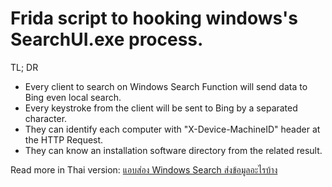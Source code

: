 # Frida script to hooking windows's SearchUI.exe process.

TL; DR
* Every client to search on Windows Search Function will send data to Bing even local search.
* Every keystroke from the client will be sent to Bing by a separated character.
* They can identify each computer with "X-Device-MachineID" header at the HTTP Request.
* They can know an installation software directory from the related result.

Read more in Thai version: [แอบส่อง Windows Search ส่งข้อมูลอะไรบ้าง](https://datafarm-cybersecurity.medium.com/%E0%B9%81%E0%B8%AD%E0%B8%9A%E0%B8%AA%E0%B9%88%E0%B8%AD%E0%B8%87-windows-search-%E0%B8%AA%E0%B9%88%E0%B8%87%E0%B8%82%E0%B9%89%E0%B8%AD%E0%B8%A1%E0%B8%B9%E0%B8%A5%E0%B8%AD%E0%B8%B0%E0%B9%84%E0%B8%A3%E0%B8%9A%E0%B9%89%E0%B8%B2%E0%B8%87-3318ab153880)
